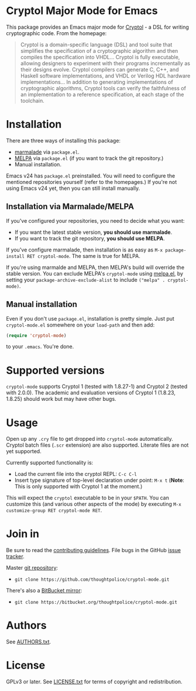 # Cryptol Major Mode for Emacs

This package provides an Emacs major mode for [Cryptol][] - a DSL for
writing cryptographic code. From the homepage:

> Cryptol is a domain-specific language (DSL) and tool suite that
> simplifies the specification of a cryptographic algorithm and then
> compiles the specification into VHDL... Cryptol is fully executable,
> allowing designers to experiment with their programs incrementally
> as their designs evolve. Cryptol compilers can generate C, C++, and
> Haskell software implementations, and VHDL or Verilog HDL hardware
> implementations... In addition to generating implementations of
> cryptographic algorithms, Cryptol tools can verify the faithfulness
> of an implementation to a reference specification, at each stage of
> the toolchain.

[Cryptol]: https://www.cryptol.net/

# Installation

There are three ways of installing this package:

  * [marmalade][] via `package.el`.
  * [MELPA][] via `package.el` (if you want to track the git
    repository.)
  * Manual installation.

Emacs v24 has `package.el` preinstalled. You will need to configure
the mentioned repositories yourself (refer to the homepages.) If
you're not using Emacs v24 yet, then you can still install manually.

## Installation via Marmalade/MELPA

If you've configured your repositories, you need to decide what you
want:

  * If you want the latest stable version, **you should use
    marmalade**.
  * If you want to track the git repository, **you should use MELPA**.

If you've configure marmalade, then installation is as easy as `M-x
package-install RET cryptol-mode`. The same is true for MELPA.

If you're using marmalde and MELPA, then MELPA's build will override
the stable version. You can exclude MELPA's `cryptol-mode` using
[melpa.el](https://github.com/milkypostman/melpa#melpa-package), by
setting your `package-archive-exclude-alist` to include `("melpa"
. cryptol-mode)`.

## Manual installation

Even if you don't use `package.el`, installation is pretty
simple. Just put `cryptol-mode.el` somewhere on your `load-path` and
then add:

```lisp
(require 'cryptol-mode)
```

to your `.emacs`. You're done.

# Supported versions

`cryptol-mode` supports Cryptol 1 (tested with 1.8.27-1) and Cryptol 2
(tested with 2.0.0). The academic and evaluation versions of Cryptol 1
(1.8.23, 1.8.25) should work but may have other bugs.

# Usage

Open up any `.cry` file to get dropped into `cryptol-mode`
automatically. Cryptol batch files (`.scr` extension) are also
supported. Literate files are not yet supported.

Currently supported functionality is:

  * Load the current file into the cryptol REPL: `C-c C-l`
  * Insert type signature of top-level declaration under point: `M-x
    t` (**Note**: This is only supported with Cryptol 1 at the
    moment.)

This will expect the `cryptol` executable to be in your `$PATH`. You
can customize this (and various other aspects of the mode) by
executing `M-x customize-group RET cryptol-mode RET`.

# Join in

Be sure to read the [contributing guidelines][contribute]. File bugs
in the GitHub [issue tracker][].

Master [git repository][gh]:

* `git clone https://github.com/thoughtpolice/cryptol-mode.git`

There's also a [BitBucket mirror][bb]:

* `git clone https://bitbucket.org/thoughtpolice/cryptol-mode.git`

# Authors

See [AUTHORS.txt](https://raw.github.com/thoughtpolice/cryptol-mode/master/AUTHORS.txt).

# License

GPLv3 or later. See
[LICENSE.txt](https://raw.github.com/thoughtpolice/cryptol-mode/master/LICENSE.txt)
for terms of copyright and redistribution.

[marmalade]: http://marmalade-repo.org/
[MELPA]: http://melpa.milkbox.net/
[contribute]: https://github.com/thoughtpolice/cryptol-mode/blob/master/CONTRIBUTING.md
[issue tracker]: http://github.com/thoughtpolice/cryptol-mode/issues
[gh]: http://github.com/thoughtpolice/cryptol-mode
[bb]: http://bitbucket.org/thoughtpolice/cryptol-mode
